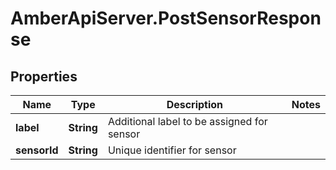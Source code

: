# AmberApiServer.PostSensorResponse

## Properties
Name | Type | Description | Notes
------------ | ------------- | ------------- | -------------
**label** | **String** | Additional label to be assigned for sensor | 
**sensorId** | **String** | Unique identifier for sensor | 
